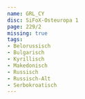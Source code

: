 ```yaml
---
name: GRL_CY
disc: SiFoX-Osteuropa 1
page: 229/2
missing: true
tags:
- Belorussisch
- Bulgarisch
- Kyrillisch
- Makedonisch
- Russisch
- Russisch-Alt
- Serbokroatisch
---
```

